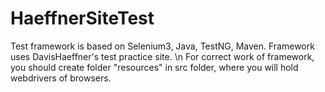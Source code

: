 # HaeffnerSiteTest
Test framework is based on Selenium3, Java, TestNG, Maven. Framework uses  DavisHaeffner's test practice site. \n
For correct work of framework, you should create folder "resources" in src folder, where you will hold webdrivers of browsers.
